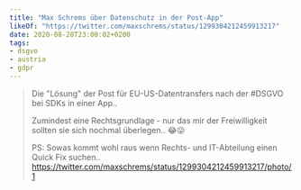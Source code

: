 ```yaml
---
title: "Max Schrems über Datenschutz in der Post-App"
likeOf: "https://twitter.com/maxschrems/status/1299304212459913217"
date: 2020-08-28T23:00:02+0200
tags:
- dsgvo
- austria
- gdpr
---
```

> Die "Lösung" der Post für EU-US-Datentransfers nach der #DSGVO bei SDKs in einer App.. 
> 
> Zumindest eine Rechtsgrundlage - nur das mir der Freiwilligkeit sollten sie sich nochmal überlegen.. 😂😜
> 
> PS: Sowas kommt wohl raus wenn Rechts- und IT-Abteilung einen Quick Fix suchen.. https://twitter.com/maxschrems/status/1299304212459913217/photo/1